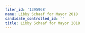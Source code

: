 ```yaml
---
filer_id: '1395968'
name: Libby Schaaf for Mayor 2018
candidate_controlled_id: ''
title: Libby Schaaf for Mayor 2018
---
```

